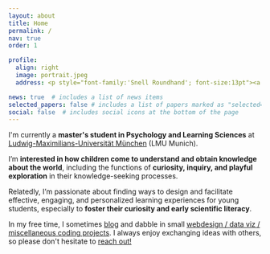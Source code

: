 ```yaml
---
layout: about
title: Home
permalink: /
nav: true
order: 1

profile:
  align: right
  image: portrait.jpeg
  address: <p style="font-family:'Snell Roundhand'; font-size:13pt"><a href="/informalbio/" target="_blank">Informal Bio</a></p><a href="/assets/pdf/CV.pdf"><i class='ai ai-cv-square ai-2x'></i></a> <a href="mailto:adaniabutto@gmail.com"><i class='fas fa-envelope fa-2x'></i></a> <a href="https://github.com/adaniabutto"><i class='fab fa-github fa-2x'></i></a><br><br>adaniabutto[at]gmail[dot]com

news: true  # includes a list of news items
selected_papers: false # includes a list of papers marked as "selected={true}"
social: false  # includes social icons at the bottom of the page
---
```

I'm currently a <b>master's student in Psychology and Learning Sciences</b> at <a href="https://www.lmu.de/en/about-lmu/index.html">Ludwig-Maximilians-Universität München</a> (LMU Munich).

I’m <b>interested in how children come to understand and obtain knowledge about the world</b>, including the functions of <b>curiosity, inquiry, and playful exploration</b> in their knowledge-seeking processes.

Relatedly, I’m passionate about finding ways to design and facilitate effective, engaging, and personalized learning experiences for young students, especially to <b>foster their curiosity and early scientific literacy</b>.

In my free time, I sometimes <a href="/writings/">blog</a> and dabble in small <a href="https://github.com/adaniabutto">webdesign / data viz / miscellaneous coding projects</a>. I always enjoy exchanging ideas with others, so please don't hesitate to <a href="mailto:adaniabutto@gmail.com">reach out!</a><br><br>